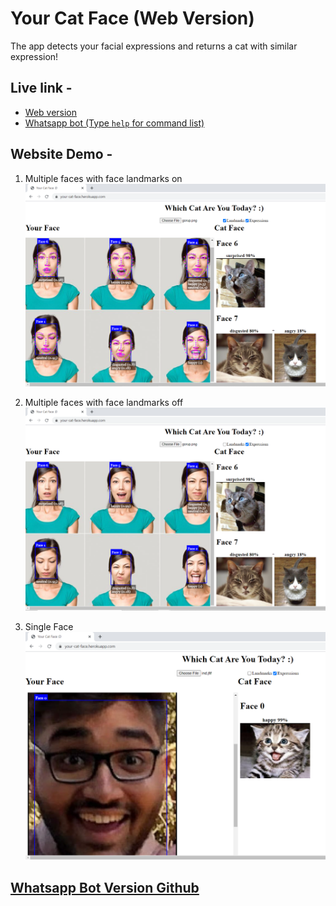 # Your Cat Face (Web Version)

The app detects your facial expressions and returns a cat with similar expression!

## Live link -
- [Web version](https://your-cat-face.herokuapp.com/)
- [Whatsapp bot (Type `help` for command list)](https://wa.me/14155238886?text=join%20powder-fairly)

## Website Demo - 
1. Multiple faces with face landmarks on
![Output1](examples/group_op1.png)

2. Multiple faces with face landmarks off
![Output2](examples/group_op2.png)

3. Single Face
![Output3](examples/solo_op1.png)

## [Whatsapp Bot Version Github](https://github.com/HrushikeshAgrawal/your-cat-face-bot)
